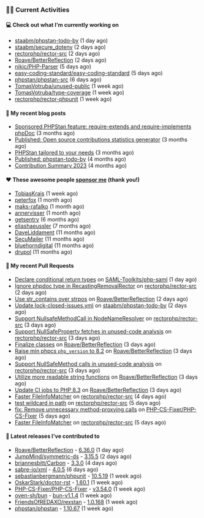 ### 👨‍💻 Current Activities


#### 💻 Check out what I'm currently working on

- [staabm/phpstan-todo-by](https://github.com/staabm/phpstan-todo-by) (1 day ago)
- [staabm/secure_dotenv](https://github.com/staabm/secure_dotenv) (2 days ago)
- [rectorphp/rector-src](https://github.com/rectorphp/rector-src) (2 days ago)
- [Roave/BetterReflection](https://github.com/Roave/BetterReflection) (2 days ago)
- [nikic/PHP-Parser](https://github.com/nikic/PHP-Parser) (5 days ago)
- [easy-coding-standard/easy-coding-standard](https://github.com/easy-coding-standard/easy-coding-standard) (5 days ago)
- [phpstan/phpstan-src](https://github.com/phpstan/phpstan-src) (6 days ago)
- [TomasVotruba/unused-public](https://github.com/TomasVotruba/unused-public) (1 week ago)
- [TomasVotruba/type-coverage](https://github.com/TomasVotruba/type-coverage) (1 week ago)
- [rectorphp/rector-phpunit](https://github.com/rectorphp/rector-phpunit) (1 week ago)


#### 📜 My recent blog posts

- [Sponsored PHPStan feature: require-extends and require-implements phpDoc](https://staabm.github.io/2024/01/15/phpstan-require-extends-implements.html) (3 months ago)
- [Published: Open source contributions statistics generator](https://staabm.github.io/2024/01/10/oss-contribs-published.html) (3 months ago)
- [PHPStan tailored to your needs](https://staabm.github.io/2024/01/01/phpstan-customizing.html) (3 months ago)
- [Published: phpstan-todo-by](https://staabm.github.io/2023/12/17/phpstan-todo-by-published.html) (4 months ago)
- [Contribution Summary 2023](https://staabm.github.io/2023/12/07/contribution-summary-2023.html) (4 months ago)


#### ❤️ These awesome people [sponsor me](https://github.com/sponsors/staabm) (thank you!)

- [TobiasKrais](https://github.com/TobiasKrais) (1 week ago)
- [peterfox](https://github.com/peterfox) (1 month ago)
- [maks-rafalko](https://github.com/maks-rafalko) (1 month ago)
- [annervisser](https://github.com/annervisser) (1 month ago)
- [getsentry](https://github.com/getsentry) (6 months ago)
- [eliashaeussler](https://github.com/eliashaeussler) (7 months ago)
- [DaveLiddament](https://github.com/DaveLiddament) (11 months ago)
- [SecuMailer](https://github.com/SecuMailer) (11 months ago)
- [bluehorndigital](https://github.com/bluehorndigital) (11 months ago)
- [drupol](https://github.com/drupol) (11 months ago)


#### 🔨 My recent Pull Requests

- [Declare conditional return types](https://github.com/SAML-Toolkits/php-saml/pull/585) on [SAML-Toolkits/php-saml](https://github.com/SAML-Toolkits/php-saml) (1 day ago)
- [Ignore phpdoc type in RecastingRemovalRector](https://github.com/rectorphp/rector-src/pull/5841) on [rectorphp/rector-src](https://github.com/rectorphp/rector-src) (2 days ago)
- [Use str_contains over strpos](https://github.com/Roave/BetterReflection/pull/1427) on [Roave/BetterReflection](https://github.com/Roave/BetterReflection) (2 days ago)
- [Update lock-closed-issues.yml](https://github.com/staabm/phpstan-todo-by/pull/92) on [staabm/phpstan-todo-by](https://github.com/staabm/phpstan-todo-by) (2 days ago)
- [Support NullsafeMethodCall in NodeNameResolver](https://github.com/rectorphp/rector-src/pull/5840) on [rectorphp/rector-src](https://github.com/rectorphp/rector-src) (3 days ago)
- [Support NullSafeProperty fetches in unused-code analysis](https://github.com/rectorphp/rector-src/pull/5839) on [rectorphp/rector-src](https://github.com/rectorphp/rector-src) (3 days ago)
- [Finalize classes](https://github.com/Roave/BetterReflection/pull/1426) on [Roave/BetterReflection](https://github.com/Roave/BetterReflection) (3 days ago)
- [Raise min phpcs `php_version` to 8.2](https://github.com/Roave/BetterReflection/pull/1425) on [Roave/BetterReflection](https://github.com/Roave/BetterReflection) (3 days ago)
- [Support NullSafeMethod calls in unused-code analysis](https://github.com/rectorphp/rector-src/pull/5838) on [rectorphp/rector-src](https://github.com/rectorphp/rector-src) (3 days ago)
- [Utilize more readable string functions](https://github.com/Roave/BetterReflection/pull/1424) on [Roave/BetterReflection](https://github.com/Roave/BetterReflection) (3 days ago)
- [Update CI jobs to PHP 8.3](https://github.com/Roave/BetterReflection/pull/1423) on [Roave/BetterReflection](https://github.com/Roave/BetterReflection) (3 days ago)
- [Faster FileInfoMatcher](https://github.com/rectorphp/rector-src/pull/5834) on [rectorphp/rector-src](https://github.com/rectorphp/rector-src) (4 days ago)
- [test wildcard in path](https://github.com/rectorphp/rector-src/pull/5832) on [rectorphp/rector-src](https://github.com/rectorphp/rector-src) (5 days ago)
- [fix: Remove unnecessary method-proxying calls](https://github.com/PHP-CS-Fixer/PHP-CS-Fixer/pull/7959) on [PHP-CS-Fixer/PHP-CS-Fixer](https://github.com/PHP-CS-Fixer/PHP-CS-Fixer) (5 days ago)
- [Faster FileInfoMatcher](https://github.com/rectorphp/rector-src/pull/5830) on [rectorphp/rector-src](https://github.com/rectorphp/rector-src) (5 days ago)


#### 🔭 Latest releases I've contributed to

- [Roave/BetterReflection](https://github.com/Roave/BetterReflection) - [6.36.0](https://github.com/Roave/BetterReflection/releases/tag/6.36.0) (1 day ago)
- [JumpMind/symmetric-ds](https://github.com/JumpMind/symmetric-ds) - [3.15.5](https://github.com/JumpMind/symmetric-ds/releases/tag/3.15.5) (2 days ago)
- [briannesbitt/Carbon](https://github.com/briannesbitt/Carbon) - [3.3.0](https://github.com/briannesbitt/Carbon/releases/tag/3.3.0) (4 days ago)
- [sabre-io/xml](https://github.com/sabre-io/xml) - [4.0.5](https://github.com/sabre-io/xml/releases/tag/4.0.5) (6 days ago)
- [sebastianbergmann/phpunit](https://github.com/sebastianbergmann/phpunit) - [10.5.19](https://github.com/sebastianbergmann/phpunit/releases/tag/10.5.19) (1 week ago)
- [OskarStark/doctor-rst](https://github.com/OskarStark/doctor-rst) - [1.60.1](https://github.com/OskarStark/doctor-rst/releases/tag/1.60.1) (1 week ago)
- [PHP-CS-Fixer/PHP-CS-Fixer](https://github.com/PHP-CS-Fixer/PHP-CS-Fixer) - [v3.54.0](https://github.com/PHP-CS-Fixer/PHP-CS-Fixer/releases/tag/v3.54.0) (1 week ago)
- [oven-sh/bun](https://github.com/oven-sh/bun) - [bun-v1.1.4](https://github.com/oven-sh/bun/releases/tag/bun-v1.1.4) (1 week ago)
- [FriendsOfREDAXO/rexstan](https://github.com/FriendsOfREDAXO/rexstan) - [1.0.168](https://github.com/FriendsOfREDAXO/rexstan/releases/tag/1.0.168) (1 week ago)
- [phpstan/phpstan](https://github.com/phpstan/phpstan) - [1.10.67](https://github.com/phpstan/phpstan/releases/tag/1.10.67) (1 week ago)
